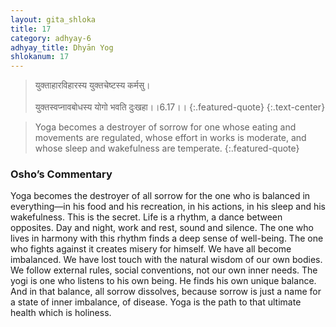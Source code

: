 ```yaml
---
layout: gita_shloka
title: 17
category: adhyay-6
adhyay_title: Dhyān Yog
shlokanum: 17
---
```


> युक्ताहारविहारस्य युक्तचेष्टस्य कर्मसु।<br><br>युक्तस्वप्नावबोधस्य योगो भवति दुःखहा।।6.17।।
{:.featured-quote}
{:.text-center}

> Yoga becomes a destroyer of sorrow for one whose eating and movements are regulated, whose effort in works is moderate, and whose sleep and wakefulness are temperate.
{:.featured-quote}

### Osho’s Commentary
Yoga becomes the destroyer of all sorrow for the one who is balanced in everything—in his food and his recreation, in his actions, in his sleep and his wakefulness.
This is the secret. Life is a rhythm, a dance between opposites. Day and night, work and rest, sound and silence. The one who lives in harmony with this rhythm finds a deep sense of well-being. The one who fights against it creates misery for himself.
We have all become imbalanced. We have lost touch with the natural wisdom of our own bodies. We follow external rules, social conventions, not our own inner needs.
The yogi is one who listens to his own being. He finds his own unique balance. And in that balance, all sorrow dissolves, because sorrow is just a name for a state of inner imbalance, of disease. Yoga is the path to that ultimate health which is holiness.
